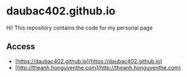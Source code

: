 # daubac402.github.io

Hi! This repository contains the code for my personal page

## Access
* [https://daubac402.github.io](https://daubac402.github.io)
* [http://theanh.honguyenthe.com](http://theanh.honguyenthe.com)
